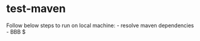 # test-maven

Follow below steps to run on local machine: <incomplete>
	- resolve maven dependencies
    - BBB $

